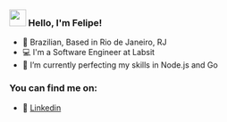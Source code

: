 ### <img src="https://media.giphy.com/media/hvRJCLFzcasrR4ia7z/giphy.gif" width="30px"> Hello, I'm Felipe!

- 🏡 Brazilian, Based in Rio de Janeiro, RJ <br>
- 💻 I'm a Software Engineer at Labsit <br>
- 🌱 I’m currently perfecting my skills in Node.js and Go

### You can find me on:

- 👤 [Linkedin](https://www.linkedin.com/in/felipe-l-araujo/) <br>
